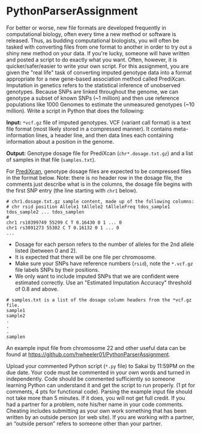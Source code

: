 # PythonParserAssignment

For better or worse, new file formats are developed frequently in computational biology, often every time a new method or software is released. Thus, as budding computational biologists, you will often be tasked with converting files from one format to another in order to try out a shiny new method on your data. If you're lucky, someone will have written and posted a script to do exactly what you want. Often, however, it is quicker/safer/easier to write your own script. For this assignment, you are given the "real life" task of converting imputed genotype data into a format appropriate for a new gene-based association method called PrediXcan. Imputation in genetics refers to the statistical inference of unobserved genotypes. Because SNPs are linked throughout the genome, we can genotype a subset of known SNPs (~1 million) and then use reference populations like 1000 Genomes to estimate the unmeasured genotypes (~10 million). Write a script in Python that does the following:

**Input:** `*vcf.gz` file of imputed genotypes. VCF (variant call format) is a text file format (most likely stored in a compressed manner). It contains meta-information lines, a header line, and then data lines each containing information about a position in the genome.

**Output:** Genotype dosage file for PrediXcan (`chr*.dosage.txt.gz`) and a list of samples in that file (`samples.txt`).

For <a href="https://github.com/hakyimlab/PrediXcan/tree/master/Software">PrediXcan</a>, genotype dosage files are expected to be compressed files in the format below. Note: there is no header row in the dosage file, the comments just describe what is in the columns, the dosage file begins with the first SNP entry (the line starting with `chr1` below).

```
# chr1.dosage.txt.gz sample content, made up of the following columns:
# chr rsid position Allele1 tAllele2 tAlleleFreq tdos_sample1 tdos_sample2 ... tdos_samplen
#
chr1 rs10399749 55299 C T 0.16430 0 1 ... 0
chr1 rs3091273 55302 C T 0.16132 0 1 ... 0
...
```

- Dosage for each person refers to the number of alleles for the 2nd allele listed (between 0 and 2).
- It is expected that there will be one file per chromosome.
- Make sure your SNPs have reference numbers (`rsid`), note the `*.vcf.gz` file labels SNPs by their positions.
- We only want to include imputed SNPs that we are confident were estimated correctly. Use an "Estimated Imputation Accuracy" threshold of 0.8 and above.

```
# samples.txt is a list of the dosage column headers from the *vcf.gz file.
sample1
sample2
.
.
.
samplen
```


An example input file from chromosome 22 and other useful data can be found at <https://github.com/hwheeler01/PythonParserAssignment>.

Upload your commented Python script (`*.py` file) to Sakai by 11:59PM on the due date. Your code must be commented in your own words and turned in independently. Code should be commented sufficiently so someone learning Python can understand it and get the script to run properly. (1 pt for comments, 4 pts for functional code). Parsing the example input file should not take more than 5 minutes. If it does, you will not get full credit. If you had a partner for a problem, note his/her name in your code comments. Cheating includes submitting as your own work something that has been written by an outside person (or web site). If you are working with a partner, an “outside person” refers to someone other than your partner.
